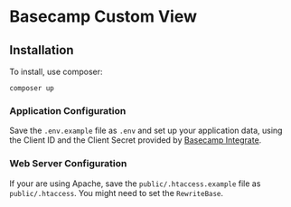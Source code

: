 # Basecamp Custom View

## Installation

To install, use composer:

```
composer up
```

### Application Configuration

Save the `.env.example` file as `.env` and set up your application data, using the Client ID and the Client Secret provided by [Basecamp Integrate](https://integrate.37signals.com/).

### Web Server Configuration

If your are using Apache, save the `public/.htaccess.example` file as `public/.htaccess`. You might need to set the `RewriteBase`.
